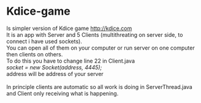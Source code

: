 # Kdice-game
Is simpler version of Kdice game http://kdice.com
<br>It is an app with Server and 5 Clients (multithreating on server side, to connect i have used sockets).
<br>You can open all of them on your computer or run server on one computer then clients on others.
<br>To do this you have to change line 22 in Client.java
<br><i>socket = new Socket(address, 4445);</i>
<br>address will be address of your server
<br>
<br>In principle clients are automatic so all work is doing in ServerThread.java and Client only receiving what is happening.
